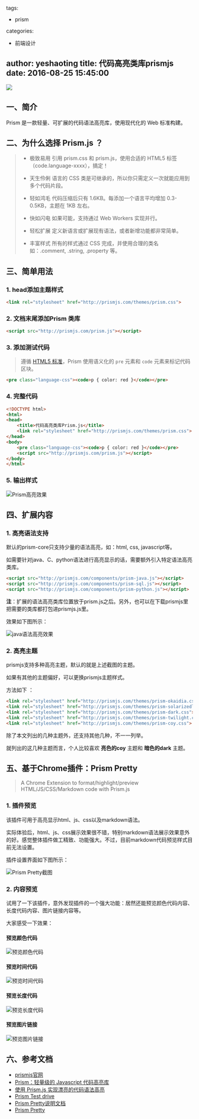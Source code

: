 tags:
- prism

categories:
- 前端设计

author: yeshaoting
title: 代码高亮类库prismjs
date: 2016-08-25 15:45:00
---
<img src="/asserts/images/logo/prismjs.jpg" class="img-logo img-center" />


## 一、简介

Prism 是一款轻量、可扩展的代码语法高亮库，使用现代化的 Web 标准构建。



## 二、为什么选择 Prism.js ？

>-  极致易用
>   引用 prism.css 和 prism.js，使用合适的 HTML5 标签（code.language-xxxx），搞定！
>
>-  天生伶俐
>      语言的 CSS 类是可继承的，所以你只需定义一次就能应用到多个代码片段。
>
>-  轻如鸿毛
>      代码压缩后只有 1.6KB。每添加一个语言平均增加 0.3-0.5KB，主题在 1KB 左右。
>
>-  快如闪电
>       如果可能，支持通过 Web Workers 实现并行。
>
>-  轻松扩展
>      定义新语言或扩展现有语法，或者新增功能都非常简单。
>
>-  丰富样式
>      所有的样式通过 CSS 完成，并使用合理的类名如：.comment, .string, .property 等。



## 三、简单用法



### 1. head添加主题样式

``` html
<link rel="stylesheet" href="http://prismjs.com/themes/prism.css">
```



### 2. 文档末尾添加Prism 类库

``` html
<script src="http://prismjs.com/prism.js"></script>
```



### 3. 添加测试代码 

> 遵循 [HTML5 标准](http://www.w3.org/TR/html5/grouping-content.html#the-pre-element)，Prism 使用语义化的 `pre` 元素和 `code` 元素来标记代码区块。

``` html
<pre class="language-css"><code>p { color: red }</code></pre>
```



### 4. 完整代码

``` html
<!DOCTYPE html>
<html>
<head>
	<title>代码高亮类库Prism.js</title>
	<link rel="stylesheet" href="http://prismjs.com/themes/prism.css">
</head>
<body>
	<pre class="language-css"><code>p { color: red }</code></pre>
	<script src="http://prismjs.com/prism.js"></script>
</body>
</html>
```



### 5. 输出样式

![Prism高亮效果](http://o7kubqw1j.bkt.clouddn.com/asserts/images/article/代码高亮类库Prism/Snip20160825_53.png)

<!-- more -->



## 四、扩展内容



### 1. 高亮语法支持

默认的prism-core只支持少量的语法高亮，如：html, css, javascript等。

如需要针对java、C、python语法进行高亮显示的话，需要额外引入特定语法高亮类库。

``` html
<script src="http://prismjs.com/components/prism-java.js"></script>
<script src="http://prismjs.com/components/prism-sql.js"></script>
<script src="http://prismjs.com/components/prism-python.js"></script>
```

**注**：扩展的语法高亮类库位置放于prism.js之后。另外，也可以在下载prismjs里把需要的类库都打包进prismjs.js里。



效果如下图所示：

![java语法高亮效果](http://o7kubqw1j.bkt.clouddn.com/asserts/images/article/代码高亮类库Prism/Snip20160825_54.png)



### 2. 高亮主题

prismjs支持多种高亮主题，默认的就是上述截图的主题。

如果有其他的主题偏好，可以更换prismjs主题样式。

方法如下 ：

``` html
<link rel="stylesheet" href="http://prismjs.com/themes/prism-okaidia.css">
<link rel="stylesheet" href="http://prismjs.com/themes/prism-solarizedlight.css">
<link rel="stylesheet" href="http://prismjs.com/themes/prism-dark.css">
<link rel="stylesheet" href="http://prismjs.com/themes/prism-twilight.css">
<link rel="stylesheet" href="http://prismjs.com/themes/prism-coy.css">
```

除了本文列出的几种主题外，还支持其他几种，不一一列举。

就列出的这几种主题而言，个人比较喜欢 **亮色的coy** 主题和  **暗色的dark** 主题。



## 五、基于Chrome插件：Prism Pretty

> A Chrome Extension to format/highlight/preview HTML/JS/CSS/Markdown code with Prism.js



### 1. 插件预览

该插件可用于高亮显示html、js、css以及markdown语法。

实际体验后，html、js、css展示效果很不错，特别markdown语法展示效果意外的好。感觉整体插件做工精致、功能强大。不过，目前markdown代码预览样式目前无法设置。

插件设置界面如下图所示：

![Prism Pretty截图](http://o7kubqw1j.bkt.clouddn.com/asserts/images/article/代码高亮类库Prism/screenshot.png)



### 2. 内容预览

试用了一下该插件，意外发现插件的一个强大功能：居然还能预览颜色代码内容、长度代码内容、图片链接内容等。

大家感受一下效果：

#### 预览颜色代码

 ![预览颜色代码](http://o7kubqw1j.bkt.clouddn.com/asserts/images/article/代码高亮类库Prism/Snip20160825_57.png)

#### 预览时间代码

 ![预览时间代码](http://o7kubqw1j.bkt.clouddn.com/asserts/images/article/代码高亮类库Prism/Snip20160825_60.png)

#### 预览长度代码
 ![预览长度代码](http://o7kubqw1j.bkt.clouddn.com/asserts/images/article/代码高亮类库Prism/Snip20160825_58.png)

#### 预览图片链接
 ![预览图片链接](http://o7kubqw1j.bkt.clouddn.com/asserts/images/article/代码高亮类库Prism/Snip20160825_62.png)




## 六、参考文档

- [prismjs官网](http://prismjs.com/index.html)
- [Prism：轻量级的 Javascript 代码高亮库](http://blog.wpjam.com/m/prism/)
- [使用 Prism.js 实现漂亮的代码语法高亮](http://c7sky.com/syntax-highlighting-with-prismjs.html)
- [Prism Test drive](http://prismjs.com/test.html)
- [Prism Pretty说明文档](https://raw.githubusercontent.com/L3au/Prism-Pretty/master/README.md)
- [Prism Pretty](https://github.com/L3au/Prism-Pretty)